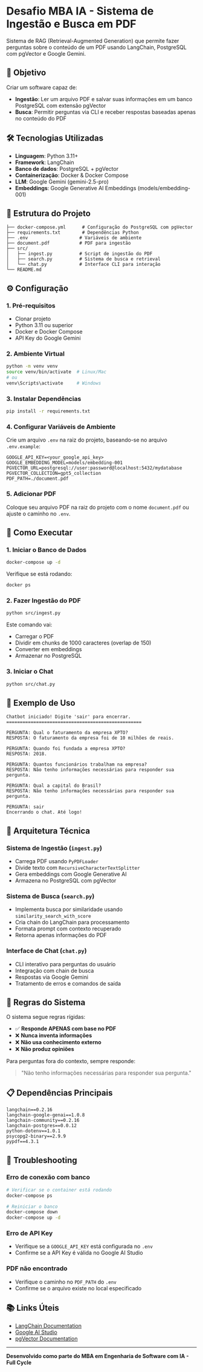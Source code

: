 # Desafio MBA IA - Sistema de Ingestão e Busca em PDF

Sistema de RAG (Retrieval-Augmented Generation) que permite fazer perguntas sobre o conteúdo de um PDF usando LangChain, PostgreSQL com pgVector e Google Gemini.

## 🎯 Objetivo

Criar um software capaz de:

- **Ingestão**: Ler um arquivo PDF e salvar suas informações em um banco PostgreSQL com extensão pgVector
- **Busca**: Permitir perguntas via CLI e receber respostas baseadas apenas no conteúdo do PDF

## 🛠️ Tecnologias Utilizadas

- **Linguagem**: Python 3.11+
- **Framework**: LangChain
- **Banco de dados**: PostgreSQL + pgVector
- **Containerização**: Docker & Docker Compose
- **LLM**: Google Gemini (gemini-2.5-pro)
- **Embeddings**: Google Generative AI Embeddings (models/embedding-001)

## 📁 Estrutura do Projeto

```
├── docker-compose.yml      # Configuração do PostgreSQL com pgVector
├── requirements.txt        # Dependências Python
├── .env                   # Variáveis de ambiente
├── document.pdf           # PDF para ingestão
├── src/
│   ├── ingest.py          # Script de ingestão do PDF
│   ├── search.py          # Sistema de busca e retrieval
│   └── chat.py            # Interface CLI para interação
└── README.md
```

## ⚙️ Configuração

### 1. Pré-requisitos

- Clonar projeto
- Python 3.11 ou superior
- Docker e Docker Compose
- API Key do Google Gemini

### 2. Ambiente Virtual

```bash
python -m venv venv
source venv/bin/activate  # Linux/Mac
# ou
venv\Scripts\activate     # Windows
```

### 3. Instalar Dependências

```bash
pip install -r requirements.txt
```

### 4. Configurar Variáveis de Ambiente

Crie um arquivo `.env` na raiz do projeto, baseando-se no arquivo `.env.example`:

```env
GOOGLE_API_KEY=<your_google_api_key>
GOOGLE_EMBEDDING_MODEL=models/embedding-001
PGVECTOR_URL=postgresql://user:password@localhost:5432/mydatabase
PGVECTOR_COLLECTION=gpt5_collection
PDF_PATH=./document.pdf
```

### 5. Adicionar PDF

Coloque seu arquivo PDF na raiz do projeto com o nome `document.pdf` ou ajuste o caminho no `.env`.

## 🚀 Como Executar

### 1. Iniciar o Banco de Dados

```bash
docker-compose up -d
```

Verifique se está rodando:
```bash
docker ps
```

### 2. Fazer Ingestão do PDF

```bash
python src/ingest.py
```

Este comando vai:
- Carregar o PDF
- Dividir em chunks de 1000 caracteres (overlap de 150)
- Converter em embeddings
- Armazenar no PostgreSQL

### 3. Iniciar o Chat

```bash
python src/chat.py
```

## 💬 Exemplo de Uso

```
Chatbot iniciado! Digite 'sair' para encerrar.
==================================================

PERGUNTA: Qual o faturamento da empresa XPTO?
RESPOSTA: O faturamento da empresa foi de 10 milhões de reais.

PERGUNTA: Quando foi fundada a empresa XPTO?
RESPOSTA: 2018.

PERGUNTA: Quantos funcionários trabalham na empresa?
RESPOSTA: Não tenho informações necessárias para responder sua pergunta.

PERGUNTA: Qual a capital do Brasil?
RESPOSTA: Não tenho informações necessárias para responder sua pergunta.

PERGUNTA: sair
Encerrando o chat. Até logo!
```

## 🔧 Arquitetura Técnica

### Sistema de Ingestão (`ingest.py`)
- Carrega PDF usando `PyPDFLoader`
- Divide texto com `RecursiveCharacterTextSplitter`
- Gera embeddings com Google Generative AI
- Armazena no PostgreSQL com pgVector

### Sistema de Busca (`search.py`)
- Implementa busca por similaridade usando `similarity_search_with_score`
- Cria chain do LangChain para processamento
- Formata prompt com contexto recuperado
- Retorna apenas informações do PDF

### Interface de Chat (`chat.py`)
- CLI interativo para perguntas do usuário
- Integração com chain de busca
- Respostas via Google Gemini
- Tratamento de erros e comandos de saída

## 🎯 Regras do Sistema

O sistema segue regras rígidas:

- ✅ **Responde APENAS com base no PDF**
- ❌ **Nunca inventa informações**
- ❌ **Não usa conhecimento externo**
- ❌ **Não produz opiniões**

Para perguntas fora do contexto, sempre responde:
> "Não tenho informações necessárias para responder sua pergunta."

## 📋 Dependências Principais

```
langchain==0.2.16
langchain-google-genai==1.0.8
langchain-community==0.2.16
langchain-postgres==0.0.12
python-dotenv==1.0.1
psycopg2-binary==2.9.9
pypdf==4.3.1
```

## 🐛 Troubleshooting

### Erro de conexão com banco
```bash
# Verificar se o container está rodando
docker-compose ps

# Reiniciar o banco
docker-compose down
docker-compose up -d
```

### Erro de API Key
- Verifique se a `GOOGLE_API_KEY` está configurada no `.env`
- Confirme se a API Key é válida no Google AI Studio

### PDF não encontrado
- Verifique o caminho no `PDF_PATH` do `.env`
- Confirme se o arquivo existe no local especificado

## 📚 Links Úteis

- [LangChain Documentation](https://python.langchain.com/)
- [Google AI Studio](https://makersuite.google.com/)
- [pgVector Documentation](https://github.com/pgvector/pgvector)

---

**Desenvolvido como parte do MBA em Engenharia de Software com IA - Full Cycle**